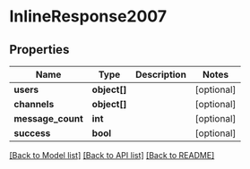 # InlineResponse2007

## Properties
Name | Type | Description | Notes
------------ | ------------- | ------------- | -------------
**users** | **object[]** |  | [optional] 
**channels** | **object[]** |  | [optional] 
**message_count** | **int** |  | [optional] 
**success** | **bool** |  | [optional] 

[[Back to Model list]](../../README.md#documentation-for-models) [[Back to API list]](../../README.md#documentation-for-api-endpoints) [[Back to README]](../../README.md)

